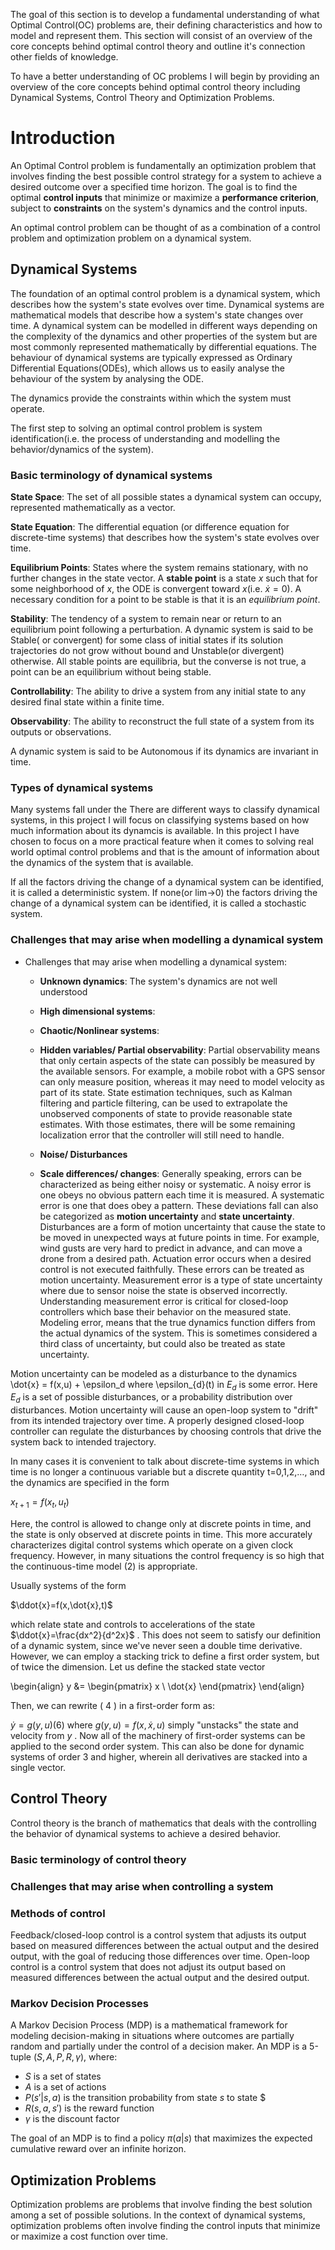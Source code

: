 The goal of this section is to develop a fundamental understanding of what Optimal Control(OC) problems are, their defining characteristics and how to model and represent them. This section will consist of an overview of the core concepts behind optimal control theory and outline it's connection other fields of knowledge. 

To have a better understanding of OC problems I will begin by providing an overview of the core concepts behind optimal control theory including Dynamical Systems, Control Theory and Optimization Problems.

# Introduction <a id ="1"></a>
An Optimal Control problem is fundamentally an optimization problem that involves finding the best possible control strategy for a system to achieve a desired outcome over a specified time horizon. The goal is to find the optimal **control inputs** that minimize or maximize a **performance criterion**, subject to **constraints** on the system's dynamics and the control inputs. 

An optimal control problem can be thought of as a combination of a control problem and optimization problem on a dynamical system.

## Dynamical Systems <a id ="2"></a>
The foundation of an optimal control problem is a dynamical system, which describes how the system's state evolves over time. Dynamical systems are mathematical models that describe how a system's state changes over time. A dynamical system can be modelled in different ways depending on the complexity of the dynamics and other properties of the system but are most commonly represented mathematically by differential equations. The behaviour of dynamical systems are typically expressed as Ordinary Differential Equations(ODEs), which allows us to easily analyse the behaviour of the system by analysing the ODE. 

The dynamics provide the constraints within which the system must operate.

The first step to solving an optimal control problem is system identification(i.e. the process of understanding and modelling the behavior/dynamics of the system). 

### Basic terminology of dynamical systems <a id ="3"></a>

**State Space**: The set of all possible states a dynamical system can occupy, represented mathematically as a vector.

**State Equation**: The differential equation (or difference equation for discrete-time systems) that describes how the system's state evolves over time.

**Equilibrium Points**: States where the system remains stationary, with no further changes in the state vector. A **stable point** is a state $x$ such that for some neighborhood of $x$, the ODE is convergent toward $x$(i.e. $\dot{x} = 0$). A necessary condition for a point to be stable is that it is an *equilibrium point*.

**Stability**: The tendency of a system to remain near or return to an equilibrium point following a perturbation. A dynamic system is said to be Stable( or convergent) for some class of initial states if its solution trajectories do not grow without bound and Unstable(or divergent) otherwise. All stable points are equilibria, but the converse is not true, a point can be an equilibrium without being stable.

**Controllability**: The ability to drive a system from any initial state to any desired final state within a finite time.

**Observability**: The ability to reconstruct the full state of a system from its outputs or observations.

A dynamic system is said to be Autonomous if its dynamics are invariant in time.

### Types of dynamical systems <a id ="5"></a>
Many systems fall under the There are different ways to classify dynamical systems, in this project I will focus on classifying systems based on how much information about its dynamcis is available. In this project I have chosen to focus on a more practical feature when it comes to solving real world optimal control problems and that is the amount of information about the dynamics of the system that is available.

If all the factors driving the change of a dynamical system can be identified, it is called a deterministic system. If none(or lim->0) the factors driving the change of a dynamical system can be identified, it is called a stochastic system.

### Challenges that may arise when modelling a dynamical system <a id ="4"></a>

- Challenges that may arise when modelling a dynamical system:
    
    - **Unknown dynamics**: The system's dynamics are not well understood

    - **High dimensional systems**:
    
    - **Chaotic/Nonlinear systems**:
    
    - **Hidden variables/ Partial observability**: Partial observability means that only certain aspects of the state can possibly be measured by the available sensors. For example, a mobile robot with a GPS sensor can only measure position, whereas it may need to model velocity as part of its state. State estimation techniques, such as Kalman filtering and particle filtering, can be used to extrapolate the unobserved components of state to provide reasonable state estimates. With those estimates, there will be some remaining localization error that the controller will still need to handle.
    
    - **Noise/ Disturbances**
    
    - **Scale differences/ changes**: Generally speaking, errors can be characterized as being either noisy or systematic. A noisy error is one obeys no obvious pattern each time it is measured. A systematic error is one that does obey a pattern. These deviations fall can also be categorized as **motion uncertainty** and **state uncertainty**. Disturbances are a form of motion uncertainty that cause the state to be moved in unexpected ways at future points in time. For example, wind gusts are very hard to predict in advance, and can move a drone from a desired path. Actuation error occurs when a desired control is not executed faithfully. These errors can be treated as motion uncertainty. Measurement error is a type of state uncertainty where due to sensor noise the state is observed incorrectly. Understanding measurement error is critical for closed-loop controllers which base their behavior on the measured state. Modeling error, means that the true dynamics function differs from the actual dynamics of the system. This is sometimes considered a third class of uncertainty, but could also be treated as state uncertainty.

Motion uncertainty can be modeled as a disturbance to the dynamics
\dot{x} = f(x,u) + \epsilon_d
 where \epsilon_{d}(t) in $E_{d}$ is some
error. Here $E_d$ is a set of possible disturbances, or a probability
distribution over disturbances. Motion uncertainty will cause an
open-loop system to "drift" from its intended trajectory over time. A
properly designed closed-loop controller can regulate the disturbances
by choosing controls that drive the system back to intended trajectory.

In many cases it is convenient to talk about discrete-time systems in which time is no longer a continuous variable but a discrete quantity  t=0,1,2,…, and the dynamics are specified in the form

$x_{t+1}=f(x_{t},u_{t})$

Here, the control is allowed to change only at discrete points in time, and the state is only observed at discrete points in time. This more accurately characterizes digital control systems which operate on a given clock frequency. However, in many situations the control frequency is so high that the continuous-time model (2) is appropriate.

Usually systems of the form

$\ddot{x}=f(x,\dot{x},t)$

which relate state and controls to accelerations of the state  $\ddot{x}=\frac{dx^2}{d^2x}$
 . This does not seem to satisfy our definition of a dynamic system, since we've never seen a double time derivative. However, we can employ a stacking trick to define a first order system, but of twice the dimension. Let us define the stacked state vector

  \begin{align}
    y &= \begin{pmatrix}
           x \\
           \dot{x}
         \end{pmatrix}
  \end{align}

Then, we can rewrite ( 4 ) in a first-order form as:

$\dot{y}=g(y, u)$(6)
where  $g(y, u)=f(x, \dot{x}, u)$ simply "unstacks" the state and velocity from  $y$ . Now all of the machinery of first-order systems can be applied to the second order system. This can also be done for dynamic systems of order 3 and higher, wherein all derivatives are stacked into a single vector.

## Control Theory <a id ="6"></a>
Control theory is the branch of mathematics that deals with the controlling the behavior of dynamical systems to achieve a desired behavior.



### Basic terminology of control theory <a id ="7"></a>

### Challenges that may arise when controlling a system <a id ="8"></a>

### Methods of control <a id ="9"></a>
Feedback/closed-loop control is a control system that adjusts its output based on measured differences between the actual output and the desired output, with the goal of reducing those differences over time.
Open-loop control is a control system that does not adjust its output based on measured differences between the actual output and the desired output.
### Markov Decision Processes <a id ="10"></a>
A Markov Decision Process (MDP) is a mathematical framework for modeling decision-making in situations where
outcomes are partially random and partially under the control of a decision maker. An MDP is a
5-tuple $(S,A,P,R,\gamma)$, where:

- $S$ is a set of states
- $A$ is a set of actions
- $P(s'|s,a)$ is the transition probability from state $s$ to state $
- $R(s,a,s')$ is the reward function
- $\gamma$ is the discount factor

The goal of an MDP is to find a policy $\pi(a|s)$ that maximizes the expected cumulative reward over an infinite horizon.

## Optimization Problems <a id ="11"></a>
Optimization problems are problems that involve finding the best solution among a set of possible solutions. In the
context of dynamical systems, optimization problems often involve finding the control inputs that minimize or
maximize a cost function over time.

